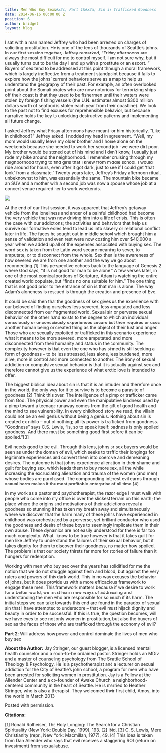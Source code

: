 ```yaml
---
title: Men Who Buy Sex&#x2c; Part 1&#x3a; Sin is Trafficked Goodness
date: 2014-06-16 00:00:00 Z
position: 6
author: bridget
layout: blog
---
```


I sat with a man named Jeffrey who had been arrested on charges of soliciting prostitution. He is one of the tens of thousands of Seattle’s johns. In our first session together, Jeffrey remarked, “Friday afternoons are always the most difficult for me to control myself. I am not sure why, but it usually turns out to be the day I end up with a prostitute or an escort. ” Buyers of sex tend to be addressed at this point through a moral framework, which is largely ineffective from a treatment standpoint because it fails to explore how the johns’ current behaviors serve as a map to help us understand the geography of their past. For example, an often overlooked point about the Somali pirates who are now notorious for terrorizing ships off their coast is that they used to be fishermen until their waters were stolen by foreign fishing vessels (the U.N. estimates almost $300 million dollars worth of seafood is stolen each year from their coastline). We look to the past not to find excuses for reprehensible behavior, but because narrative holds the key to unlocking destructive patterns and implementing all future change.

I asked Jeffrey what Friday afternoons have meant for him historically. “Like in childhood?” Jeffrey asked. I nodded my head in agreement. “Well, my mom would usually leave my older brother and I home alone on the weekends because she needed to work her second job -we were dirt poor. My brother would be stoned out of his mind and I don’t know, I usually just rode my bike around the neighborhood. I remember cruising through my neighborhood trying to find girls that I knew from middle school. I would ride around for hours, even after it got dark, just to see if I could get ‘that look’ from a classmate.” Twenty years later, Jeffrey’s Friday afternoon ritual, unbeknownst to him, was essentially the same. The mountain bike became an SUV and a mother with a second job was now a spouse whose job at a concert venue required her to work weekends.

![](http://stopbuyinggirls.com/uploads/prairie_boy-1024x655.jpg)

At the end of our first session, it was apparent that Jeffrey’s getaway vehicle from the loneliness and anger of a painful childhood had become the very vehicle that was now driving him into a life of crisis. This is often the case with our addictions; the activities and behaviors that help us survive our formative exiles tend to lead us into slavery or relational conflict later in life. The faces he sought out in middle school which brought him a sense of validation and even rest were now costing him over $40,000 a year when we added up all of the expenses associated with buying sex.
The word sex is taken from the Latin word secare meaning to sever, to amputate, or to disconnect from the whole. Sex then is the awareness of how severed we are from one another and the way we go about reconnecting.[1] This perspective echoes back to the language of Genesis 2 where God says, “it is not good for man to be alone.” A few verses later, in one of the most comical portions of Scripture, Adam is watching the entire created world copulate, but “finds no one suitable for him.” The one thing that is not good prior to the entrance of sin is that man is alone. The way Adam’s aloneness is rescued is through the creation and presence of Eve.

It could be said then that the goodness of sex gives us the experience with our beloved of finding ourselves less severed, less amputated and less disconnected from our fragmented world. Sexual sin or perverse sexual behavior on the other hand exists to the degree to which an individual consciously or unconsciously experiences secare but then requires or uses another human being or created thing as the object of their lust and anger. Those who are sexually exploited or trafficked in this scenario experience what it means to be more severed, more amputated, and more disconnected from their humanity and status in the community. The complexity however is that even the one who has sinned is still seeking a form of goodness – to be less stressed, less alone, less burdened, more alive, more in control and more connected to another. The irony of sexual addiction or compulsive sexual behavior is that it is actually against sex and therefore cannot give us the experience of what erotic love is intended to offer.

The biggest biblical idea about sin is that it is an intruder and therefore once in the world, the only way for it to survive is to become a parasite of goodness.[2] Think this over. The intelligence of a pimp or trafficker came from God. The physical power and even the manipulative kindness used by a pimp toward a teenage runaway comes from the gift of good health and the mind to see vulnerability. In every childhood story we read, the villain could not be an evil genius without being a genius. Nothing about sin is created ex nihilo – out of nothing; all its power is trafficked from goodness. “Goodness” says C.S. Lewis, “is, so to speak itself: badness is only spoiled goodness. And there must be something good first before it can be spoiled.”[3]

Evil needs good to be evil. Through this lens, johns or sex buyers would be seen as under the domain of evil, which seeks to traffic their longings for legitimate experiences and convert them into coercive and demeaning desires. The outcome is that johns experience alienation in their shame and guilt for buying sex, which leads them to buy more sex, all the while increasing the excruciating alienation and trauma of the women (and men) whose bodies are purchased. The compounding interest evil earns through sexual harm makes it the most profitable enterprise of all time.[4]

In my work as a pastor and psychotherapist, the razor edge I must walk with people who come into my office is over the slickest terrain on this earth; the place where the origins and motivations of their addictions reveal a goodness so stunning it has taken my breath away and simultaneously where we discover that the harm many of these johns have experienced in childhood was orchestrated by a perverse, yet brilliant conductor who used the goodness and desire of these boys to seemingly implicate them in their own abuse. These dynamics are not easily understood for there is far too much complexity. What I know to be true however is that it takes guilt for men like Jeffrey to understand the failures of their sexual behavior, but it takes dignity for them to discover their goodness, no matter how spoiled. The problem is that our society thirsts far more for stories of failure than it hungers for redemption.

Working with men who buy sex over the years has solidified for me the notion that we do not struggle against flesh and blood, but against the very rulers and powers of this dark world. This in no way excuses the behavior of johns, but it does provide us with a more efficacious framework to engage these men. This framework matters because if we desire to work for a better world, we must learn new ways of addressing and understanding the men who are responsible for so much if its harm. The initial steps we can take towards this end are found in the paradox of sexual sin that I have attempted to underscore – that evil must hijack dignity and beauty in order to be successful. If this is true, the question becomes, will we have eyes to see not only women in prostitution, but also the buyers of sex as the faces of those who are trafficked through the economy of evil?

<b>Part 2</b>: Will address how power and control dominate the lives of men who buy sex



<b>About the Author:</b> Jay Stringer, our guest blogger, is a licensed mental health counselor and a soon-to-be ordained pastor. Stringer holds an MDiv and a master of counseling psychology from The Seattle School of Theology & Psychology. He is a psychotherapist and a lecturer on sexual addiction for the City of Seattle’s john school, a program for men who have been arrested for soliciting women in prostitution. Jay is a Fellow at the Allender Center and a co-founder of Awake Church, a neighborhood-centered community in the heart of Seattle. He is married to Heather Stringer, who is also a therapist. They welcomed their first child, Amos, into the world in March 2013.

Posted with permission.

<b>Citations:</b>

[1] Ronald Rolheiser, The Holy Longing: The Search for a Christian Spirituality (New York: Double Day, 1999), 193. [2] Ibid. [3] C. S. Lewis, Mere Christianity (repr., New York: Macmillan, 1977), 49. [4] This idea is taken from Dan Allender who says that evil receives a staggering ROI (return on investment) from sexual abuse.